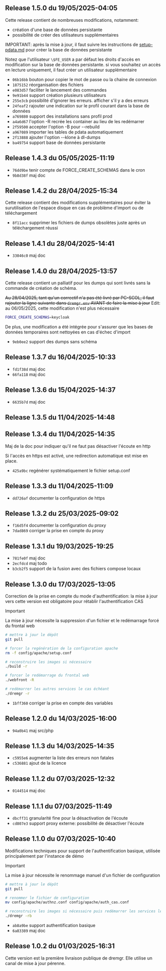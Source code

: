 ## Release 1.5.0 du 19/05/2025-04:05

Cette release contient de nombreuses modifications, notamment:
- création d'une base de données persistante
- possibilité de créer des utilisateurs supplémentaires

IMPORTANT: après la mise à jour, il faut suivre les instructions de
[setup-pdata.md](documentation/setup-pdata.md) pour créer la base de données
persistante

Notez que l'utilisateur `\$FE_USER` a par défaut les droits d'accès en
modification sur la base de données persistante. si vous souhaitez un accès en
lecture uniquement, il faut créer un utilisateur supplémentaire

* `06b16bb` bouton pour copier le mot de passe ou la chaine de connexion
* `1875152` réorganisation des fichiers
* `e083d57` faciliter le lancement des commandes
* `9e91b44` support création plusieurs utilisateurs
* `255e3cb` possiblité d'ignorer les erreurs. afficher s'il y a des erreurs
* `24feaf2` rajouter une indication sur le profil courant dans la base de données
* `a769880` support des installations sans profil prod
* `a4a6d67` l'option -R recrée les container au lieu de les redémarrer
* `2f59500` accepter l'option -B pour --rebuild
* `a967089` importer les tables de pdata automatiquement
* `2f13888` ajouter l'option --klone à dl-dumps
* `ba49754` support base de données persistante

## Release 1.4.3 du 05/05/2025-11:19

* `76dd9be` tenir compte de FORCE_CREATE_SCHEMAS dans le cron
* `9b8d38f` maj doc

## Release 1.4.2 du 28/04/2025-15:34

Cette release contient des modifications supplémentaires pour éviter la
surutilisation de l'espace disque en cas de problème d'import ou de
téléchargement

* `8f11acc` supprimer les fichiers de dumps obsolètes juste après un téléchargement réussi

## Release 1.4.1 du 28/04/2025-14:41

* `33046c0` maj doc

## Release 1.4.0 du 28/04/2025-13:57

Cette release contient un palliatif pour les dumps qui sont livrés sans la
commande de création de schéma.

~~Au 28/04/2025, tant qu'un correctif n'a pas été livré par PC-SCOL, il faut rajouter la ligne suivante dans `dremgr.env` AVANT de faire la mise à jour~~
Edit: au 06/05/2025, cette modification n'est plus nécessaire
~~~sh
FORCE_CREATE_SCHEMAS=keycloak
~~~

De plus, une modification a été intégrée pour s'assurer que les bases de
données temporaires sont nettoyées en cas d'échec d'import

* `9eb0ee2` support des dumps sans schéma

## Release 1.3.7 du 16/04/2025-10:33

* `fd1f38d` maj doc
* `66fa118` maj doc

## Release 1.3.6 du 15/04/2025-14:37

* `6635b7d` maj doc

## Release 1.3.5 du 11/04/2025-14:48

## Release 1.3.4 du 11/04/2025-14:35

Maj de la doc pour indiquer qu'il ne faut pas désactiver l'écoute en http

Si l'accès en https est activé, une redirection automatique est mise en place.

* `425a9bc` regénérer systématiquement le fichier setup.conf

## Release 1.3.3 du 11/04/2025-11:09

* `dd726af` documenter la configuration de https

## Release 1.3.2 du 25/03/2025-09:02

* `f16d5f4` documenter la configuration du proxy
* `7dad869` corriger la prise en compte du proxy

## Release 1.3.1 du 19/03/2025-19:25

* `781fe0f` maj doc
* `2ecfdcd` maj todo
* `b3cb2f5` support de la fusion avec des fichiers compose locaux

## Release 1.3.0 du 17/03/2025-13:05

Correction de la prise en compte du mode d'authentification: la mise à jour
vers cette version est obligatoire pour rétablir l'authentification CAS

> [!IMPORTANT]
> La mise à jour nécessite la suppression d'un fichier et le redémarrage forcé
> du frontal web
~~~sh
# mettre à jour le dépôt
git pull

# forcer la regénération de la configuration apache
rm -f config/apache/setup.conf

# reconstruire les images si nécessaire
./build -r

# forcer le redémarrage du frontal web
./webfront -R

# redémarrer les autres services le cas échéant
./dremgr -r
~~~

* `1bff360` corriger la prise en compte des variables

## Release 1.2.0 du 14/03/2025-16:00

* `94a0b41` maj src/php

## Release 1.1.3 du 14/03/2025-14:35

* `c5955e6` augmenter la liste des erreurs non fatales
* `c536881` ajout de la licence

## Release 1.1.2 du 07/03/2025-12:32

* `0144514` maj doc

## Release 1.1.1 du 07/03/2025-11:49

* `dbcff31` granularité fine pour la désactivation de l'écoute
* `cd807e3` support proxy externe: possibilité de désactiver l'écoute

## Release 1.1.0 du 07/03/2025-10:40

Modifications techniques pour support de l'authentification basique, utilisée
principalement par l'instance de démo

> [!IMPORTANT]
> La mise à jour nécessite le renommage manuel d'un fichier de configuration
~~~sh
# mettre à jour le dépôt
git pull

# renommer le fichier de configuration
mv config/apache/authnz.conf config/apache/auth_cas.conf

# reconstruire les images si nécessaire puis redémarrer les services le cas échéant
./dremgr -rb
~~~

* `ab8a9be` support authentification basique
* `6a83389` maj doc

## Release 1.0.2 du 01/03/2025-16:31

Cette version est la première livraison publique de dremgr. Elle utilise un
canal de mise à jour pérenne.
